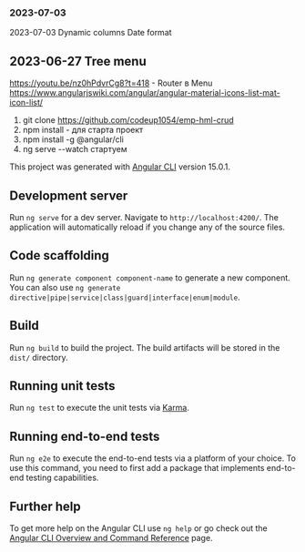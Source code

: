 ### 2023-07-03 
2023-07-03  Dynamic columns Date format

## 2023-06-27  Tree menu
https://youtu.be/nz0hPdvrCg8?t=418  - Router в  Menu
https://www.angularjswiki.com/angular/angular-material-icons-list-mat-icon-list/ 


1. git clone https://github.com/codeup1054/emp-hml-crud
2. npm install  - для старта проект
3. npm install -g @angular/cli
4. ng serve --watch стартуем 


This project was generated with [Angular CLI](https://github.com/angular/angular-cli) version 15.0.1.

## Development server

Run `ng serve` for a dev server. Navigate to `http://localhost:4200/`. The application will automatically reload if you change any of the source files.

## Code scaffolding

Run `ng generate component component-name` to generate a new component. You can also use `ng generate directive|pipe|service|class|guard|interface|enum|module`.

## Build

Run `ng build` to build the project. The build artifacts will be stored in the `dist/` directory.

## Running unit tests

Run `ng test` to execute the unit tests via [Karma](https://karma-runner.github.io).

## Running end-to-end tests

Run `ng e2e` to execute the end-to-end tests via a platform of your choice. To use this command, you need to first add a package that implements end-to-end testing capabilities.

## Further help

To get more help on the Angular CLI use `ng help` or go check out the [Angular CLI Overview and Command Reference](https://angular.io/cli) page.
